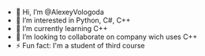 - 👋 Hi, I’m @AlexeyVologoda
- 👀 I’m interested in Python, C#, C++
- 🌱 I’m currently learning C++
- 💞️ I’m looking to collaborate on company wich uses C++
- ⚡ Fun fact: I'm a student of third course

<!---
AlexeyVologoda/AlexeyVologoda is a ✨ special ✨ repository because its `README.md` (this file) appears on your GitHub profile.
You can click the Preview link to take a look at your changes.
--->
